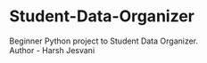 # Student-Data-Organizer
Beginner Python project to Student Data Organizer.
<br>
Author - Harsh Jesvani
